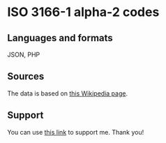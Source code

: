 # ISO 3166-1 alpha-2 codes

## Languages and formats
JSON, PHP

## Sources
The data is based on [this Wikipedia page](https://en.wikipedia.org/wiki/ISO_3166-1_alpha-2).

## Support
You can use [this link](https://www.buymeacoffee.com/samuelryc) to support me. Thank you!
